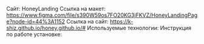 Сайт: HoneyLanding
Ссылка на макет: https://www.figma.com/file/s390W59os7FO20KG3jFKVZ/HoneyLandingPage?node-id=44%3A1152
Ссылка на сайт: https://k-shiz.github.io/honey.github.io/#
Используемые технологии:
Инструкция по работе установке:
